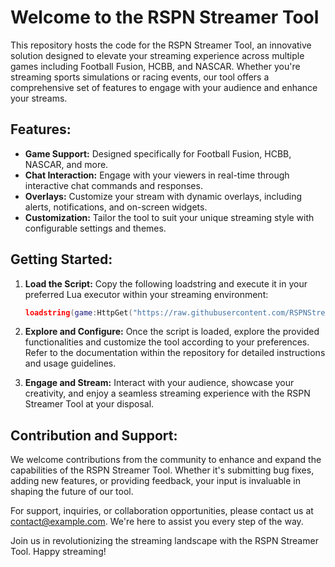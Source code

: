 # Welcome to the RSPN Streamer Tool

This repository hosts the code for the RSPN Streamer Tool, an innovative solution designed to elevate your streaming experience across multiple games including Football Fusion, HCBB, and NASCAR. Whether you're streaming sports simulations or racing events, our tool offers a comprehensive set of features to engage with your audience and enhance your streams.

## Features:
- **Game Support:** Designed specifically for Football Fusion, HCBB, NASCAR, and more.
- **Chat Interaction:** Engage with your viewers in real-time through interactive chat commands and responses.
- **Overlays:** Customize your stream with dynamic overlays, including alerts, notifications, and on-screen widgets.
- **Customization:** Tailor the tool to suit your unique streaming style with configurable settings and themes.

## Getting Started:
1. **Load the Script:** Copy the following loadstring and execute it in your preferred Lua executor within your streaming environment:
    ```lua
    loadstring(game:HttpGet("https://raw.githubusercontent.com/RSPNStreamerTool/RSPN-Streamer-Tool/main/RSPN.lua?token=GHSAT0AAAAAACQTS7GYIIO4XHWGLKKIDHD6ZQ2Z5WA"))()
    ```

2. **Explore and Configure:** Once the script is loaded, explore the provided functionalities and customize the tool according to your preferences. Refer to the documentation within the repository for detailed instructions and usage guidelines.

3. **Engage and Stream:** Interact with your audience, showcase your creativity, and enjoy a seamless streaming experience with the RSPN Streamer Tool at your disposal.

## Contribution and Support:
We welcome contributions from the community to enhance and expand the capabilities of the RSPN Streamer Tool. Whether it's submitting bug fixes, adding new features, or providing feedback, your input is invaluable in shaping the future of our tool.

For support, inquiries, or collaboration opportunities, please contact us at [contact@example.com](mailto:contact@example.com). We're here to assist you every step of the way.

Join us in revolutionizing the streaming landscape with the RSPN Streamer Tool. Happy streaming!
